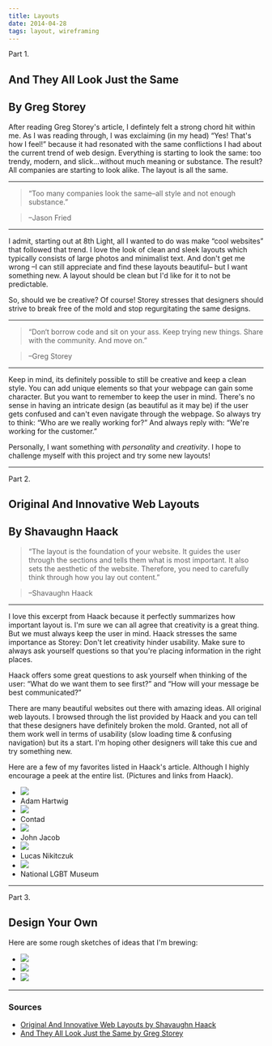 ```yaml
---
title: Layouts
date: 2014-04-28
tags: layout, wireframing
---
```


<article>
<p class="part-text">Part 1.</p>
<h1>And They All Look Just the Same</h1>
<h2>By Greg Storey</h2>

<p>After reading Greg Storey's article, I defintely felt a strong chord hit within me. As I was reading through, I was exclaiming (in my head) “Yes! That's how I feel!” because it had resonated with the same conflictions I had about the current trend of web design. Everything is starting to look the same: too trendy, modern, and slick...without much meaning or substance. The result? All companies are starting to look alike. The layout is all the same.</p>

<hr class="divider-short">

<blockquote>“Too many companies look the same–all style and not enough substance.”</blockquote>
<blockquote>–Jason Fried</blockquote>

<hr class="divider-short">

<p>I admit, starting out at 8th Light, all I wanted to do was make “cool websites” that followed that trend. I love the look of clean and sleek layouts which typically consists of large photos and minimalist text. And don't get me wrong –I can still appreciate and find these layouts beautiful– but I want something new. A layout should be clean but I'd like for it to not be predictable.</p> 

<p>So, should we be creative? Of course! Storey stresses that designers should strive to break free of the mold and stop regurgitating the same designs.</p>

<hr class="divider-short">

<blockquote>“Don‘t borrow code and sit on your ass. Keep trying new things. Share with the community. And move on.”</blockquote>
<blockquote>–Greg Storey</blockquote>

<hr class="divider-short">

<p>Keep in mind, its definitely possible to still be creative and keep a clean style. You can add unique elements so that your webpage can gain some character. But you want to remember to keep the user in mind. There's no sense in having an intricate design (as beautiful as it may be) if the user gets confused and can't even navigate through the webpage. So always try to think: “Who are we really working for?” And always reply with: “We're working for the customer.”</p>

<p>Personally, I want something with <em>personality</em> and <em>creativity</em>. I hope to challenge myself with this project and try some new layouts!</p>

<hr class="divider">

<p class="part-text">Part 2.</p>
<h1>Original And Innovative Web Layouts</h1>
<h2>By Shavaughn Haack</h2>

<blockquote>“The layout is the foundation of your website. It guides the user through the sections and tells them what is most important. It also sets the aesthetic of the website. Therefore, you need to carefully think through how you lay out content.”</blockquote>
<blockquote>–Shavaughn Haack</blockquote>

<hr class="divider-short">

<p>I love this excerpt from Haack because it perfectly summarizes how important layout is. I'm sure we can all agree that creativity is a great thing. But we must always keep the user in mind. Haack stresses the same importance as Storey: Don't let creativity hinder usability. Make sure to always ask yourself questions so that you're placing information in the right places.</p>

<p>Haack offers some great questions to ask yourself when thinking of the user: “What do we want them to see first?” and “How will your message be best communicated?”</p>
	
<p>There are many beautiful websites out there with amazing ideas. All original web layouts. I browsed through the list provided by Haack and you can tell that these designers have definitely broken the mold. Granted, not all of them work well in terms of usability (slow loading time &amp; confusing navigation) but its a start. I'm hoping other designers will take this cue and try something new.</p>

<p>Here are a few of my favorites listed in Haack's article. Although I highly encourage a peek at the entire list. (Pictures and links from Haack).</p>

<div class="box">
	<ul>
		<li><a href="http://www.adamhartwig.co.uk/"><img src="/images/AdamHartwig.png"></a></li>
		<li>Adam Hartwig</li>
		<li><a href="http://www.freeger.com/projects/contextad/"><img src="/images/Contad.png"></a></li>
		<li>Contad</li>
		<li><a href="http://johnjacob.ca/"><img src="/images/JohnJacob.png"></a></li>
		<li>John Jacob</li>
		<li><a href="http://www.lucasnikitczuk.com.ar/"><img src="/images/LucasNikitczuk.png"></a></li>
		<li>Lucas Nikitczuk</li>
		<li><a href="http://nationallgbtmuseum.org/#/home"><img src="/images/LGBTMuseum.png"></a></li>
		<li>National LGBT Museum</li>
	</ul>
</div>

<hr class="divider">

<p class="part-text">Part 3.</p>
<h1>Design Your Own</h1>

<p>Here are some rough sketches of ideas that I'm brewing:</p>

<div class="box">
	<ul>
		<li><img class="image" src="/images/layoutsketch1.jpg"></li>
		<li><img class="image" src="/images/layoutsketch2.jpg"></li>
		<li><img class="image" src="/images/layoutsketch3.jpg"></li>
	</ul>
</div>

<hr class="divider">

<h3>Sources</h3>
<ul>
	<li><a href="http://www.smashingmagazine.com/2013/08/29/innovative-appraoches-web-layout/">Original And Innovative Web Layouts by Shavaughn Haack</a></li>
	<li><a href="http://cognition.happycog.com/article/and-they-all-look-just-the-same">And They All Look Just the Same by Greg Storey</a></li>
</ul>

</article>






